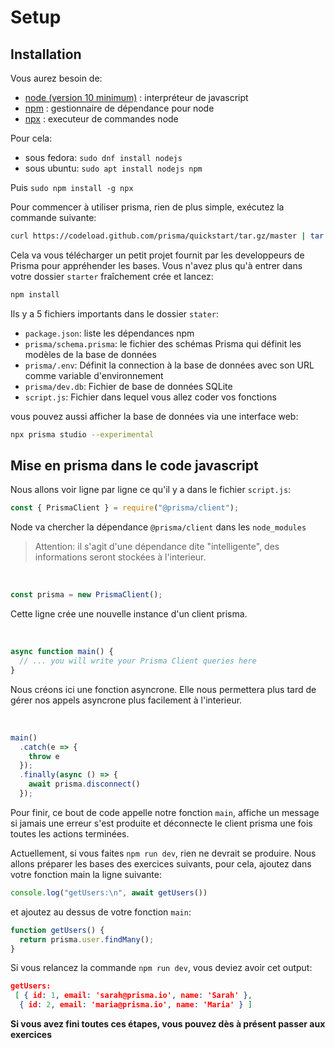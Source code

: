 # Setup

## Installation

Vous aurez besoin de:
- [node (version 10 minimum)](https://github.com/nodejs/node) : interpréteur de javascript
- [npm](https://www.npmjs.com/) : gestionnaire de dépendance pour node
- [npx](https://www.npmjs.com/package/npx) : executeur de commandes node

Pour cela:
- sous fedora: `sudo dnf install nodejs`
- sous ubuntu: `sudo apt install nodejs npm`

Puis `sudo npm install -g npx`

Pour commencer à utiliser prisma, rien de plus simple, exécutez la commande suivante:
```sh
curl https://codeload.github.com/prisma/quickstart/tar.gz/master | tar -xz --strip=2 quickstart-master/javascript/starter
```

Cela va vous télécharger un petit projet fournit par les developpeurs de Prisma pour appréhender les bases. Vous n'avez plus qu'à entrer dans votre dossier `starter` fraîchement crée et lancez:

```sh
npm install
```

Ils y a 5 fichiers importants dans le dossier `stater`:

- `package.json`: liste les dépendances npm  
- `prisma/schema.prisma`: le fichier des schémas Prisma qui définit les modèles de la base de données  
- `prisma/.env`: Définit la connection à la base de données avec son URL comme variable d'environnement  
- `prisma/dev.db`: Fichier de base de données SQLite  
- `script.js`: Fichier dans lequel vous allez coder vos fonctions  

vous pouvez aussi afficher la base de données via une interface web:
```sh
npx prisma studio --experimental
```

## Mise en prisma dans le code javascript

Nous allons voir ligne par ligne ce qu'il y a dans le fichier `script.js`:
```javascript
const { PrismaClient } = require("@prisma/client");
```
Node va chercher la dépendance `@prisma/client` dans les `node_modules`
> Attention: il s'agit d'une dépendance dite "intelligente", des informations seront stockées à l'interieur.

<br>

```javascript
const prisma = new PrismaClient();
```
Cette ligne crée une nouvelle instance d'un client prisma.

<br>

```javascript
async function main() {
  // ... you will write your Prisma Client queries here
}
```
Nous créons ici une fonction asyncrone. Elle nous permettera plus tard de gérer nos appels asyncrone plus facilement à l'interieur.  

<br>

```javascript
main()
  .catch(e => {
    throw e
  });
  .finally(async () => {
    await prisma.disconnect()
  });

```
Pour finir, ce bout de code appelle notre fonction `main`, affiche un message si jamais une erreur s'est produite et déconnecte le client prisma une fois toutes les actions terminées.

Actuellement, si vous faites `npm run dev`, rien ne devrait se produire. Nous allons préparer les bases des exercices suivants, pour cela, ajoutez dans votre fonction main la ligne suivante:
```js
console.log("getUsers:\n", await getUsers())
```

et ajoutez au dessus de votre fonction `main`:
```js
function getUsers() {
  return prisma.user.findMany();
}
```

Si vous relancez la commande `npm run dev`, vous deviez avoir cet output:
```json
getUsers:
 [ { id: 1, email: 'sarah@prisma.io', name: 'Sarah' },
  { id: 2, email: 'maria@prisma.io', name: 'Maria' } ]
```

**Si vous avez fini toutes ces étapes, vous pouvez dès à présent passer aux exercices**